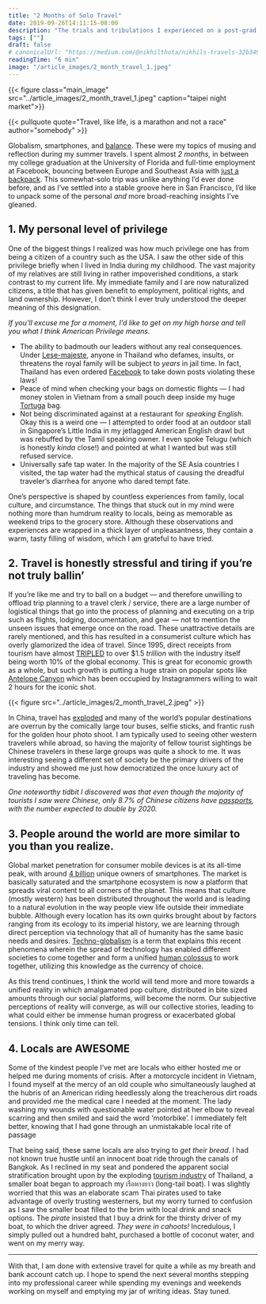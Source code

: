 ```yaml
---
title: "2 Months of Solo Travel"
date: 2019-09-26T14:11:15-08:00
description: "The trials and tribulations I experienced on a post-grad trip through Southeast Asia."
tags: [""]
draft: false
# canonicalUrl: "https://medium.com/@nikhilthota/nikhils-travels-32b3491c38b0"
readingTime: "6 min"
image: "/article_images/2_month_travel_1.jpeg"
---
```


{{< figure class="main_image" src="../article_images/2_month_travel_1.jpeg" caption="taipei night market">}}

{{< pullquote quote="Travel, like life, is a marathon and not a race" author="somebody" >}}

Globalism, smartphones, and [balance](https://medium.com/@nikhilthota/another-techbro-goes-to-a-remote-village-in-thailand-and-finds-nirvana-53e1ad559973). These were my topics of musing and reflection during my summer travels. I spent almost *2 months,* in between my college graduation at the University of Florida and full-time employment at Facebook, bouncing between Europe and Southeast Asia with [just a backpack](https://medium.com/@nikhilthota/two-months-in-a-backpack-f4f04665a55). This somewhat-solo trip was unlike anything I’d ever done before, and as I’ve settled into a stable groove here in San Francisco, I’d like to unpack some of the personal *and* more broad-reaching insights I’ve gleaned.

## 1. My personal level of privilege

One of the biggest things I realized was how much privilege one has from being a citizen of a country such as the USA. I saw the other side of this privilege briefly when I lived in India during my childhood. The vast majority of my relatives are still living in rather impoverished conditions, a stark contrast to my current life. My immediate family and I are now naturalized citizens, a title that has given benefit to employment, political rights, and land ownership. However, I don’t think I ever truly understood the deeper meaning of this designation.

*If you’ll excuse me for a moment, I’d like to get on my high horse and tell you what I think American Privilege means.*

* The ability to badmouth our leaders without any real consequences. Under [Lese-majeste](https://www.bbc.com/news/world-asia-29628191), anyone in Thailand who defames, insults, or threatens the royal family will be subject to *years* in jail time. In fact, Thailand has even ordered [Facebook](https://www.cnbc.com/2017/05/12/thailand-tells-facebook-to-remove-content-that-insults-the-monarchy.html) to take down posts violating these laws!
* Peace of mind when checking your bags on domestic flights — I had money stolen in Vietnam from a small pouch deep inside my huge [Tortuga](https://www.tortugabackpacks.com/products/setout-travel-backpack) bag.
* Not being discriminated against at a restaurant for *speaking English*. Okay this is a weird one — I attempted to order food at an outdoor stall in Singapore’s Little India in my jetlagged American English drawl but was rebuffed by the Tamil speaking owner. I even spoke Telugu (which is honestly *kinda* close!) and pointed at what I wanted but was still refused service.
* Universally safe tap water. In the majority of the SE Asia countries I visited, the tap water had the mythical status of causing the dreadful traveler’s diarrhea for anyone who dared tempt fate.

One’s perspective is shaped by countless experiences from family, local culture, and circumstance. The things that stuck out in my mind were nothing more than humdrum reality to locals, being as memorable as weekend trips to the grocery store. Although these observations and experiences are wrapped in a thick layer of unpleasantness, they contain a warm, tasty filling of wisdom, which I am grateful to have tried.

## 2. Travel is honestly stressful and tiring if you’re not truly ballin’

If you’re like me and try to ball on a budget — and therefore unwilling to offload trip planning to a travel clerk / service, there are a large number of logistical things that go into the process of planning and executing on a trip such as flights, lodging, documentation, and gear — not to mention the unseen issues that emerge once on the road. These unattractive details are rarely mentioned, and this has resulted in a consumerist culture which has overly glamorized the idea of travel. Since 1995, direct receipts from tourism have almost [TRIPLED](https://www.bloomberg.com/opinion/articles/2019-08-12/tourism-is-overwhelming-the-world-s-top-destinations) to over $1.5 *trillion* with the industry itself being worth 10% of the global economy. This is great for economic growth as a whole, but such growth is putting a huge strain on popular spots like [Antelope Canyon](https://www.vox.com/the-goods/2019/7/11/20686194/antelope-canyon-instagram-page-arizona-navajo) which has been occupied by Instagrammers willing to wait 2 hours for the iconic shot.

{{< figure src="../article_images/2_month_travel_2.jpeg" >}}

In China, travel has [exploded](https://www.bloomberg.com/news/features/2018-02-11/chinese-tourists-are-taking-over-the-earth-one-selfie-at-a-time) and many of the world’s popular destinations are overrun by the comically large tour buses, selfie sticks, and frantic rush for the golden hour photo shoot. I am typically used to seeing other western travelers while abroad, so having the majority of fellow tourist sightings be Chinese travelers in these large groups was quite a shock to me. It was interesting seeing a different set of society be the primary drivers of the industry and showed me just how democratized the once luxury act of traveling has become.

*One noteworthy tidbit I discovered was that even though the majority of tourists I saw were Chinese, only 8.7% of Chinese citizens have [passports](https://jingtravel.com/number-of-potential-chinese-outbound-tourists-double-by-2020/), with the number expected to double by 2020.*

## 3. People around the world are more similar to you than you realize.

Global market penetration for consumer mobile devices is at its all-time peak, with around [4 billion](https://www.ben-evans.com/benedictevans/2019/5/28/the-end-of-mobile) unique owners of smartphones. The market is basically saturated and the smartphone ecosystem is now a platform that spreads viral content to all corners of the planet. This means that culture (mostly western) has been distributed throughout the world and is leading to a natural evolution in the way people view life outside their immediate bubble. Although every location has its own quirks brought about by factors ranging from its ecology to its imperial history, we are learning through direct perception via technology that all of humanity has the same basic needs and desires. [Techno-globalism](https://en.wikipedia.org/wiki/Techno-globalism) is a term that explains this recent phenomena wherein the spread of technology has enabled different societies to come together and form a unified [human colossus](https://waitbutwhy.com/2019/08/giants.html) to work together, utilizing this knowledge as the currency of choice.

As this trend continues, I think the world will tend more and more towards a unified reality in which amalgamated pop culture, distributed in bite sized amounts through our social platforms, will become the norm. Our subjective perceptions of reality will converge, as will our collective stories, leading to what could either be immense human progress or exacerbated global tensions. I think only time can tell.

## 4. Locals are AWESOME

Some of the kindest people I’ve met are locals who either hosted me or helped me during moments of crisis. After a motorcycle incident in Vietnam, I found myself at the mercy of an old couple who simultaneously laughed at the hubris of an American riding heedlessly along the treacherous dirt roads and provided me the medical care I needed at the moment. The lady washing my wounds with questionable water pointed at her elbow to reveal scarring and then smiled and said the word ‘motorbike’. I immediately felt better, knowing that I had gone through an unmistakable local rite of passage

That being said, these same locals are also trying to *get their bread*. I had not known true hustle until an innocent boat ride through the canals of Bangkok. As I reclined in my seat and pondered the apparent social stratification brought upon by the exploding [tourism industry](http://www.thaiwebsites.com/tourism.asp) of Thailand, a smaller boat began to approach my เรือหางยาว (long-tail boat). I was slightly worried that this was an elaborate scam Thai pirates used to take advantage of overly trusting westerners, but my worry turned to confusion as I saw the smaller boat filled to the brim with local drink and snack options. The *pirate* insisted that I buy a drink for the thirsty driver of my boat, to which the driver agreed. *They were in cahoots!* Incredulous, I simply pulled out a hundred baht, purchased a bottle of coconut water, and went on my merry way.

---

With that, I am done with extensive travel for quite a while as my breath and bank account catch up. I hope to spend the next several months stepping into my professional career while spending my evenings and weekends working on myself and emptying my jar of writing ideas. Stay tuned.
